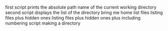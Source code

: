 first script prints the absolute path name of the current working directory
second script displays the list of the directory
bring me home
list files
listing files plus hidden ones
listing files plus hidden ones plus including numbering
script making a directory

